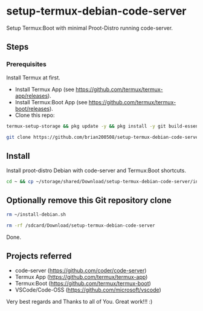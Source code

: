 # setup-termux-debian-code-server
Setup Termux:Boot with minimal Proot-Distro running code-server.

## Steps
### Prerequisites
Install Termux at first.
- Install Termux App (see https://github.com/termux/termux-app/releases).
- Install Termux:Boot App (see https://github.com/termux/termux-boot/releases).
- Clone this repo:

```bash
termux-setup-storage && pkg update -y && pkg install -y git build-essential
```

```bash
git clone https://github.com/brian200508/setup-termux-debian-code-server ~/storage/shared/Download/setup-termux-debian-code-server
```

## Install
Install proot-distro Debian with code-server and Termux:Boot shortcuts.

```bash
cd ~ && cp ~/storage/shared/Download/setup-termux-debian-code-server/install-debian.sh . &&  chmod +x ~/setup-udroid-and-shortcuts.sh && ./install-debian.sh
```

## Optionally remove this Git repository clone

```bash
rm ~/install-debian.sh
```

```bash
rm -rf /sdcard/Download/setup-termux-debian-code-server
```

Done.

## Projects referred
 - code-server (https://github.com/coder/code-server)
 - Termux App (https://github.com/termux/termux-app)
 - Termux:Boot (https://github.com/termux/termux-boot)
 - VSCode/Code-OSS (https://github.com/microsoft/vscode)

Very best regards and Thanks to all of You. Great work!!! :)

